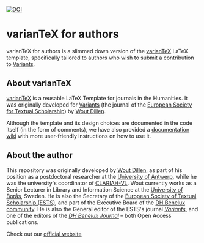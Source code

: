[![DOI](https://zenodo.org/badge/214399597.svg)](https://zenodo.org/badge/latestdoi/214399597)

# varianTeX for authors

varianTeX for authors is a slimmed down version of the [varianTeX](https://github.com/WoutDLN/varianTeX) LaTeX template, specifically tailored to authors who wish to submit a contribution to [Variants](https://journals.openedition.org/variants/).

## About varianTeX

[varianTeX](https://github.com/WoutDLN/varianTeX) is a reusable LaTeX Template for journals in the Humanities. It was originally developed for [Variants](https://journals.openedition.org/variants/) (the journal of the [European Society for Textual Scholarship](https://textualscholarship.eu/)) by [Wout Dillen](https://github.com/WoutDLN).

Although the template and its design choices are documented in the code itself (in the form of comments), we have also provided a [documentation wiki](https://github.com/WoutDLN/LaTeXJournal_Variants/wiki) with more user-friendly instructions on how to use it.

## About the author

This repository was originally developed by [Wout Dillen](https://github.com/WoutDLN), as part of his position as a postdoctoral researcher at the [University of Antwerp](https://uantwerpen.be), while he was the university's coordinator of [CLARIAH-VL](https://clariahvl.hypotheses.org/). Wout currently works as a Senior Lecturer in Library and Information Science at the [University of Borås](https://www.hb.se/), Sweden. He is also the Secretary of the [European Society of Textual Scholarship (ESTS)](https://textualscholarship.eu/), and part of the Executive Board of the [DH Benelux community](https://dhbenelux.org/). He is also the General editor of the ESTS's journal [_Variants_](https://journals.openedition.org/variants/), and one of the editors of the [_DH Benelux Journal_](https://journal.dhbenelux.org/) – both Open Access publications.

Check out our [official website](https://variantex.woutdillen.be)

